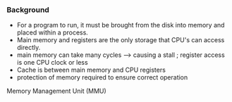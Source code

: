 ### Background
- For a program to run, it must be brought from the disk into memory and placed within a process.
- Main memory and registers are the only storage that CPU's can access directly.
- main memory can take many cycles --> causing a stall ; register access is one CPU clock or less
- Cache is between main memory and CPU registers
- protection of memory required to ensure correct operation

Memory Management Unit (MMU)
